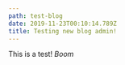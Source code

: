 ```yaml
---
path: test-blog
date: 2019-11-23T00:10:14.789Z
title: Testing new blog admin!
---
```

This is a test! *Boom*
